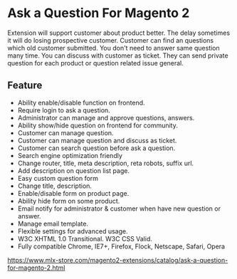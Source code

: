 # Ask a Question For Magento 2

Extension will support customer about product better. The delay sometimes it will do losing prospective customer. Customer can find an questions which old customer submitted. You don't need to answer same question many time. You can discuss with customer as ticket. They can send private question for each product or question related issue general.

## Feature
- Ability enable/disable function on frontend.
- Require login to ask a question.
- Administrator can manage and approve questions, answers.
- Ability show/hide question on frontend for community.
- Customer can manage question.
- Customer can manage question and discuss as ticket.
- Customer can search question before ask a question.
- Search engine optimization friendly
- Change router, title, meta description, reta robots, suffix url.
- Add description on question list page.
- Easy custom question form
- Change title, description.
- Enable/disable form on product page.
- Ability hide form on some product.
- Email notify for administrator & customer when have new question or answer.
- Manage email template.
- Flexible settings for advanced usage.
- W3C XHTML 1.0 Transitional. W3C CSS Valid.
- Fully compatible Chrome, IE7+, Firefox, Flock, Netscape, Safari, Opera


https://www.mlx-store.com/magento2-extensions/catalog/ask-a-question-for-magento-2.html
